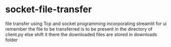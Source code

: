 # socket-file-transfer
file transfer using Tcp and socket programming incorporating streamlit for ui 
remember the file to be transferred is to be present in the directory of client.py else shift it there
the downloaded files are stored in downloads folder 
